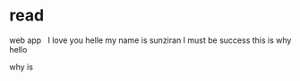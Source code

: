 # read
 web app  
I love you 
helle my name is sunziran
I must be success
this  is  why
hello

why is 
